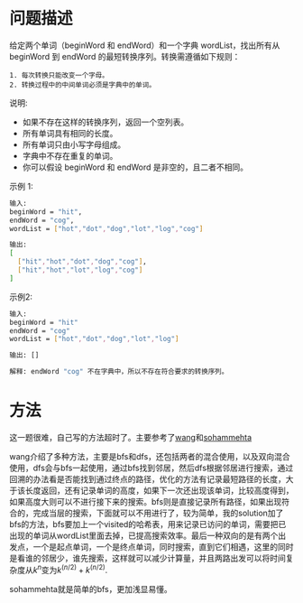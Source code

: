 # 问题描述

给定两个单词（beginWord 和 endWord）和一个字典 wordList，找出所有从 beginWord 到 endWord 的最短转换序列。转换需遵循如下规则：

    1. 每次转换只能改变一个字母。
    2. 转换过程中的中间单词必须是字典中的单词。

说明:

- 如果不存在这样的转换序列，返回一个空列表。
- 所有单词具有相同的长度。
- 所有单词只由小写字母组成。
- 字典中不存在重复的单词。
- 你可以假设 beginWord 和 endWord 是非空的，且二者不相同。

示例 1:
```bash
输入:
beginWord = "hit",
endWord = "cog",
wordList = ["hot","dot","dog","lot","log","cog"]

输出:
[
  ["hit","hot","dot","dog","cog"],
  ["hit","hot","lot","log","cog"]
]
```

示例2:
```bash
输入:
beginWord = "hit"
endWord = "cog"
wordList = ["hot","dot","dog","lot","log"]

输出: []

解释: endWord "cog" 不在字典中，所以不存在符合要求的转换序列。
```

# 方法

这一题很难，自己写的方法超时了。主要参考了[wang](https://leetcode-cn.com/problems/word-ladder-ii/solution/xiang-xi-tong-su-de-si-lu-fen-xi-duo-jie-fa-by-3-3/)和[sohammehta](https://leetcode.com/problems/word-ladder-ii/discuss/40434/C++-solution-using-standard-BFS-method-no-DFS-or-backtracking/191262)

wang介绍了多种方法，主要是bfs和dfs，还包括两者的混合使用，以及双向混合使用，dfs会与bfs一起使用，通过bfs找到邻居，然后dfs根据邻居进行搜索，通过回溯的办法看是否能找到通过终点的路径，优化的方法有记录最短路径的长度，大于该长度返回，还有记录单词的高度，如果下一次还出现该单词，比较高度得到，如果高度大则可以不进行接下来的搜索。bfs则是直接记录所有路径，如果出现符合的，完成当层的搜索，下面就可以不用进行了，较为简单，我的solution加了bfs的方法，bfs要加上一个visited的哈希表，用来记录已访问的单词，需要把已出现的单词从wordList里面去掉，已提高搜索效率。最后一种双向的是有两个出发点，一个是起点单词，一个是终点单词，同时搜索，直到它们相遇，这里的同时是看谁的邻居少，谁先搜索，这样就可以减少计算量，并且两路出发可以将时间复杂度从$k^n$变为$k^(n/2) + k^(n/2)$.

sohammehta就是简单的bfs，更加浅显易懂。